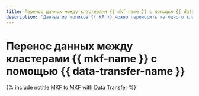 ```yaml
---
title: Перенос данных между кластерами {{ mkf-name }} с помощью {{ data-transfer-name }}
description: 'Данные из топиков {{ KF }} можно переносить из одного кластера {{ mkf-name }} в другой в реальном времени. В том числе, поддерживается миграция между разными версиями: например, можно перенести топики из {{ KF }} версии 2.8 в версию 3.1.'
---
```


# Перенос данных между кластерами {{ mkf-name }} с помощью {{ data-transfer-name }}

{% include notitle [MKF to MKF with Data Transfer](../../_tutorials/dataplatform/data-transfer-mkf-mkf.md) %}